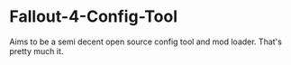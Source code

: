 # Fallout-4-Config-Tool
Aims to be a semi decent open source config tool and mod loader.
That's pretty much it.
